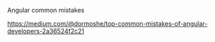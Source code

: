 Angular common mistakes

https://medium.com/@dormoshe/top-common-mistakes-of-angular-developers-2a36524f2c21
